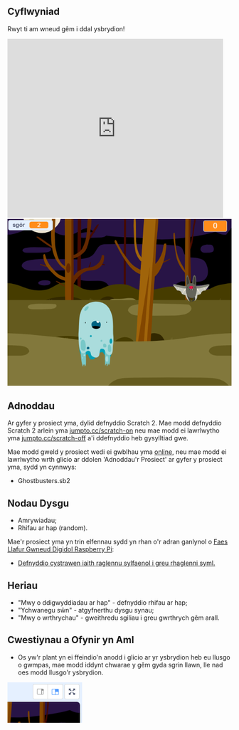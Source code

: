 ## Cyflwyniad

Rwyt ti am wneud gêm i ddal ysbrydion!

<div class="scratch-preview">
  <iframe allowtransparency="true" width="485" height="402" src="https://scratch.mit.edu/projects/embed/60787262/?autostart=false" frameborder="0"></iframe>
  <img src="images/ghost-final.png">
</div>

## Adnoddau
Ar gyfer y prosiect yma, dylid defnyddio Scratch 2.  Mae modd defnyddio Scratch 2 arlein yma [jumpto.cc/scratch-on](http://jumpto.cc/scratch-on) neu mae modd ei lawrlwytho yma [jumpto.cc/scratch-off](http://jumpto.cc/scratch-off) a'i ddefnyddio heb gysylltiad gwe.

Mae modd gweld y prosiect wedi ei gwblhau yma <a href="http://scratch.mit.edu/projects/60787262/#editor">online</a>, neu mae modd ei lawrlwytho wrth glicio ar ddolen 'Adnoddau'r Prosiect' ar gyfer y prosiect yma, sydd yn cynnwys:

+ Ghostbusters.sb2

## Nodau Dysgu
+ Amrywiadau;
+ Rhifau ar hap (random).

Mae'r prosiect yma yn trin elfennau sydd yn rhan o'r adran ganlynol o [Faes Llafur Gwneud Digidol Raspberry Pi](http://rpf.io/curriculum):

+ [Defnyddio cystrawen iaith raglennu sylfaenol i greu rhaglenni syml.](https://www.raspberrypi.org/curriculum/programming/creator)

## Heriau
+ "Mwy o ddigwyddiadau ar hap" - defnyddio rhifau ar hap;
+ "Ychwanegu sŵn" - atgyfnerthu dysgu synau;
+ "Mwy o wrthrychau" - gweithredu sgiliau i greu gwrthrych gêm arall.

## Cwestiynau a Ofynir yn Aml
+ Os yw'r plant yn ei ffeindio'n anodd i glicio ar yr ysbrydion heb eu llusgo o gwmpas, mae modd iddynt chwarae y gêm gyda sgrin llawn, lle nad oes modd llusgo'r ysbrydion.

![screenshot](images/ghost-fullscreen.png)